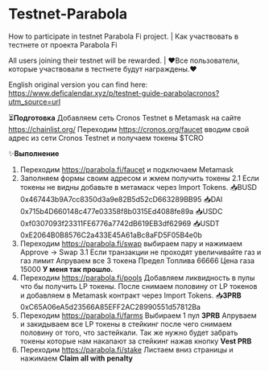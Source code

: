 # Testnet-Parabola
How to participate in testnet Parabola Fi project.  |  Как участвовать в тестнете от проекта Parabola Fi

All users joining their testnet will be rewarded.  |  ❤️Все пользователи, которые участвовали в тестнете будут награждены.❤️

English original version you can find here: https://www.deficalendar.xyz/p/testnet-guide-parabolacronos?utm_source=url

⏳**Подготовка**
Добавляем сеть Cronos Testnet в Metamask на сайте https://chainlist.org/
Переходим https://cronos.org/faucet вводим свой адрес из сети Cronos Testnet и получаем токены $TCRO

✨**Выполнение**
1. Переходим https://parabola.fi/faucet и подключаем Metamask
2. Заполняем формы своим адресом и жмем получить токены
    2.1 Если токены не видны добавьте в метамаск через Import Tokens.
          📥BUSD 0x467443b9A7cc8350d3a9e82B5d52cD663289BB95
          📥DAI 0x715b4D660148c477e03358f8b0315Ed4088fe89a
          📥USDC 0xf0307093f23311FE6776a7742dB619EB3df62969
          📥USDT 0xE2064B0B8576C2a433E45A61aBc8aFD5F05B4e0b
3. Переходим https://parabola.fi/swap выбираем пару и нажимаем Approve -> Swap
    3.1 Если транзакции не проходят увеличивайте газ и газ лимит
        Апруваем все 3 токена
        Предел Топлива 66666
        Цена газа 15000
        **У меня так прошло.**
4. Переходим https://parabola.fi/pools
    Добавляем ликвидность в пулы что бы получить LP токены.
    После снимаем половину от LP токенов и добавляем в Metamask контракт через Import Tokens.
    📥**3PRB** 0xC65A06eA5d23566A85EFF2AC28990551d57812Ba
5. Переходим https://parabola.fi/farms
    Выбираем 1 пул **3PRB**
    Апруваем и закидываем все LP токены в стейкинг после чего снимаем половину от того, что застейкали.
    Так же нужно будет забрать токены которые нам накапают за стейкинг нажав кнопку **Vest PRB**
6. Переходим https://parabola.fi/stake
    Листаем вниз страницы и нажимаем **Claim all with penalty**

